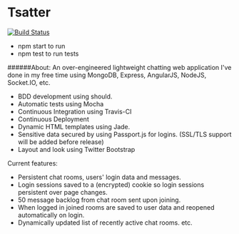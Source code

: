 Tsatter
=======

[![Build Status](https://travis-ci.org/Tsarpf/Tsatter.svg?branch=master)](https://magnum.travis-ci.com/Tsarpf/Tsatter)

- npm start to run
- npm test to run tests


######About:
An over-engineered lightweight chatting web application I've done in my free time using MongoDB, Express, AngularJS, NodeJS, Socket.IO, etc.

- BDD development using should.
- Automatic tests using Mocha
- Continuous Integration using Travis-CI
- Continuous Deployment
- Dynamic HTML templates using Jade.
- Sensitive data secured by using Passport.js for logins. (SSL/TLS support will be added before release)
- Layout and look using Twitter Bootstrap

Current features:
- Persistent chat rooms, users' login data and messages.
- Login sessions saved to a (encrypted) cookie so login sessions persistent over page changes.
- 50 message backlog from chat room sent upon joining.
- When logged in joined rooms are saved to user data and reopened automatically on login.
- Dynamically updated list of recently active chat rooms.
etc.

